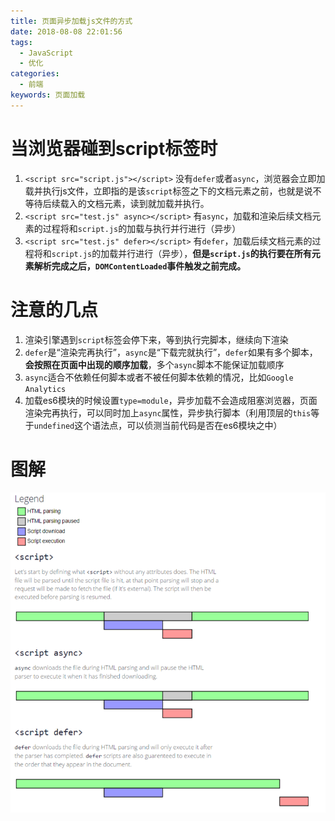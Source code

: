 ```yaml
---
title: 页面异步加载js文件的方式
date: 2018-08-08 22:01:56
tags:
  - JavaScript
  - 优化
categories:
  - 前端
keywords: 页面加载
---
```


# 当浏览器碰到script标签时

1. `<script src="script.js"></script>` 没有`defer`或者`async`，浏览器会立即加载并执行js文件，立即指的是该`script`标签之下的文档元素之前，也就是说不等待后续载入的文档元素，读到就加载并执行。
2. `<script src="test.js" async></script>` 有`async`，加载和渲染后续文档元素的过程将和`script.js`的加载与执行并行进行（异步）
3. `<script src="test.js" defer></script>` 有`defer`，加载后续文档元素的过程将和`script.js`的加载并行进行（异步），**但是`script.js`的执行要在所有元素解析完成之后，`DOMContentLoaded`事件触发之前完成。**

# 注意的几点

1. 渲染引擎遇到`script`标签会停下来，等到执行完脚本，继续向下渲染
2. `defer`是“渲染完再执行”，`async`是“下载完就执行”，`defer`如果有多个脚本，**会按照在页面中出现的顺序加载**，多个`async`脚本不能保证加载顺序
3. `async`适合不依赖任何脚本或者不被任何脚本依赖的情况，比如`Google Analytics`
4. 加载es6模块的时候设置`type=module`，异步加载不会造成阻塞浏览器，页面渲染完再执行，可以同时加上`async`属性，异步执行脚本（利用顶层的`this`等于`undefined`这个语法点，可以侦测当前代码是否在es6模块之中）

# 图解

![](https://raw.githubusercontent.com/LouisGo/image-hosting/master/page-loading-timing.png)